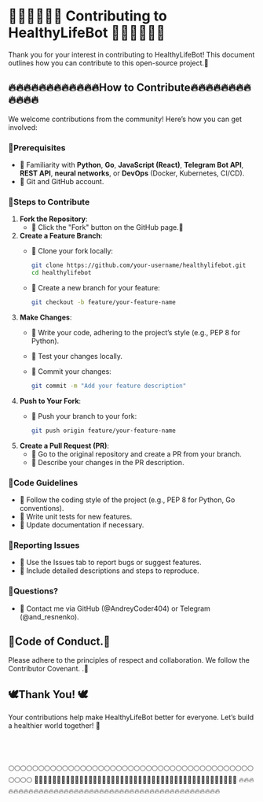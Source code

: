 # 🥩🥩🥩🥩🥩🥩 Contributing to HealthyLifeBot  🥩🥩🥩🥩🥩🥩

Thank you for your interest in contributing to HealthyLifeBot! This document outlines how you can contribute to this open-source project.🤝

## 🔥🔥🔥🔥🔥🔥🔥🔥🔥🔥🔥🔥How to Contribute🔥🔥🔥🔥🔥🔥🔥🔥🔥🔥🔥🔥

We welcome contributions from the community! Here’s how you can get involved:

### 💙Prerequisites

- 🐨 Familiarity with **Python**, **Go**, **JavaScript (React)**, **Telegram Bot API**, **REST API**, **neural networks**, or **DevOps** (Docker, Kubernetes, CI/CD).
- 🐨 Git and GitHub account.

### 💙Steps to Contribute

1. **Fork the Repository**:
   - 🐨 Click the "Fork" button on the GitHub page.🍴
2. **Create a Feature Branch**:
   - 🐨 Clone your fork locally: 

     ```bash
     git clone https://github.com/your-username/healthylifebot.git
     cd healthylifebot
     ```
   - 🐨 Create a new branch for your feature: 

     ```bash
     git checkout -b feature/your-feature-name
     ```
3. **Make Changes**:
   - 🐨 Write your code, adhering to the project’s style (e.g., PEP 8 for Python).
   - 🐨 Test your changes locally.
   - 🐨 Commit your changes:

     ```bash
     git commit -m "Add your feature description"
     ```
4. **Push to Your Fork**:
   - 🐨 Push your branch to your fork:

     ```bash
     git push origin feature/your-feature-name
     ```
5. **Create a Pull Request (PR)**:
   - 🐨 Go to the original repository and create a PR from your branch.
   - 🐨 Describe your changes in the PR description.

### 💙Code Guidelines

- 🐨 Follow the coding style of the project (e.g., PEP 8 for Python, Go conventions).
- 🐨 Write unit tests for new features.
- 🐨 Update documentation if necessary.

### 💙Reporting Issues

- 🐨 Use the Issues tab to report bugs or suggest features.
- 🐨 Include detailed descriptions and steps to reproduce.

### 💙Questions?

- 🐨 Contact me via GitHub (@AndreyCoder404) or Telegram (@and_resnenko).

## 🚀Code of Conduct.🚀

Please adhere to the principles of respect and collaboration. We follow the Contributor Covenant. .🤝

## 🕊Thank You! 🕊

Your contributions help make HealthyLifeBot better for everyone. Let’s build a healthier world together! 🚀\
\
\
\
\
🌕🌕🌕🌕🌕🌕🌕🌕🌕🌕🌕🌕🌕🌕🌕🌕🌕🌕🌕🌕🌕🌕🌕🌕🌕🌕🌕🌕🌕🌕🌕🌕🌕🌕🌕🌕🌕🌕🌕🌕🌕🌕🌕🌕🌕
🚀🚀🚀🚀🚀🚀🚀🚀🚀🚀🚀🚀🚀🚀🚀🚀🚀🚀🚀🚀🚀🚀🚀🚀🚀🚀🚀🚀🚀🚀🚀🚀🚀🚀🚀🚀🚀🚀🚀🚀🚀🚀🚀🚀🚀
🔥🔥🔥🔥🔥🔥🔥🔥🔥🔥🔥🔥🔥🔥🔥🔥🔥🔥🔥🔥🔥🔥🔥🔥🔥🔥🔥🔥🔥🔥🔥🔥🔥🔥🔥🔥🔥🔥🔥🔥🔥🔥🔥🔥🔥
